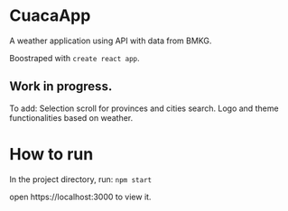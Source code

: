 # CuacaApp
A weather application using API with data from BMKG.

Boostraped with `create react app`.


## Work in progress.

To add:
Selection scroll for provinces and cities search.
Logo and theme functionalities based on weather. 

# How to run 
In the project directory, run:
`npm start`

open https://localhost:3000 to view it. 
